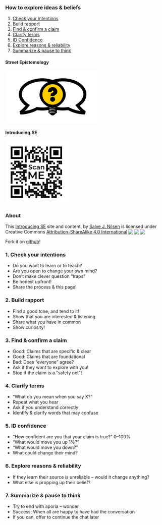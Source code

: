 [comment]: # (Compile this presentation with the command below)
[comment]: # (mdslides docs.md --include dist)

[comment]: # (THEME = streetepistemology)

[comment]: # (minScale: 0.2)
[comment]: # (maxScale: 6.0)
[comment]: # (controls: true)
[comment]: # (progress: false)


### How to explore ideas & beliefs

1. [Check your intentions](#/1)
2. [Build rapport](#/2)
3. [Find & confirm a claim](#/3)
4. [Clarify terms](#/4)
5. [ID Confidence](#/5)
6. [Explore reasons & reliability](#/6)
7. [Summarize & pause to think](#/7)


[comment]: # (|||)

#### Street Epistemology

![Street Epistemology Logo](dist/media/street-epistemology-logo.png)

#### Introducing.SE

![QR Code image to introducing.se](dist/media/introducing-se-qr.png)


[comment]: # (|||)

### About

<p xmlns:cc="http://creativecommons.org/ns#" xmlns:dct="http://purl.org/dc/terms/">This <a property="dct:title" rel="cc:attributionURL" href="https://introducing.se">Introducing SE</a> site and content, by <a rel="cc:attributionURL dct:creator" property="cc:attributionName" href="https://twitter.com/sjoshuan">Salve J. Nilsen</a> is licensed under Creative Commons <a href="http://creativecommons.org/licenses/by-sa/4.0/?ref=chooser-v1" target="_blank" rel="license noopener noreferrer" style="display:inline-block;">Attribution-ShareAlike 4.0 International<img style="height:22px!important;margin-left:3px;vertical-align:text-bottom;" src="https://mirrors.creativecommons.org/presskit/icons/cc.svg?ref=chooser-v1"><img style="height:22px!important;margin-left:3px;vertical-align:text-bottom;" src="https://mirrors.creativecommons.org/presskit/icons/by.svg?ref=chooser-v1"><img style="height:22px!important;margin-left:3px;vertical-align:text-bottom;" src="https://mirrors.creativecommons.org/presskit/icons/sa.svg?ref=chooser-v1"></a></p>

Fork it on [github](https://github.com/sjn/introducing-se/)!


[comment]: # (!!!)

### 1. Check your intentions

* Do you want to learn or to teach?
* Are you open to change your own mind?
* Don’t make clever question “traps”
* Be honest upfront!
* Share the process & this page!


[comment]: # (!!!)

### 2. Build rapport

* Find a good tone, and tend to it!
* Show that you are interested & listening
* Share what you have in common
* Show curiosity!


[comment]: # (!!!)

### 3. Find & confirm a claim

* Good: Claims that are specific & clear
* Good: Claims that are foundational
* Bad: Does “everyone” agree?
* Ask if they want to explore with you!
* Stop if the claim is a “safety net”!


[comment]: # (!!!)

### 4. Clarify terms

* “What do you mean when you say X?”
* Repeat what you hear
* Ask if you understand correctly
* Identify & clarify words that may confuse


[comment]: # (!!!)

### 5. ID confidence

* “How confident are you that your claim is true?” 0–100%
* “What would move you up 1%?”
* “What would move you down?”
* What could change their mind?


[comment]: # (!!!)

### 6. Explore reasons & reliability

* If they learn their source is unreliable – would it change anything?
* What else is propping up their belief?


[comment]: # (!!!)

### 7. Summarize & pause to think

* Try to end with aporia – wonder
* Success: When all are happy to have had the conversation
* If you can, offer to continue the chat later



